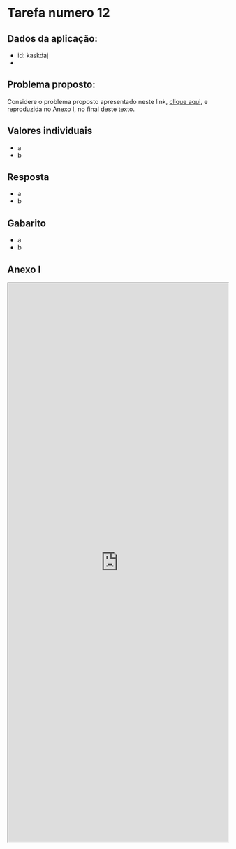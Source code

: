 
# Tarefa numero 12
## Dados da aplicação:
- id: kaskdaj
- 

## Problema proposto:
Considere o problema proposto apresentado neste link, [clique aqui](https://drive.google.com/open?id=1dmHS7j3QQYmPJ1iQU7D6VRKmLqWN_tnIgHmF8PpLZ3s), e reproduzida no Anexo I, no final deste texto.


## Valores individuais
- a
- b

## Resposta
- a
- b

## Gabarito
- a
- b

## Anexo I
<iframe src="https://drive.google.com/open?id=1dmHS7j3QQYmPJ1iQU7D6VRKmLqWN_tnIgHmF8PpLZ3s" height="1280" width="100%"></iframe>
